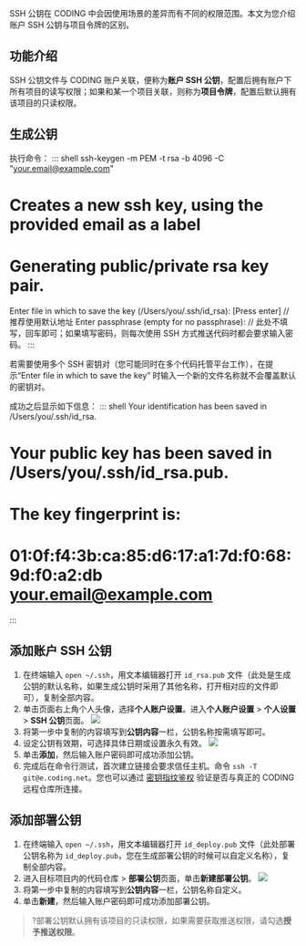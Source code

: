 SSH 公钥在 CODING 中会因使用场景的差异而有不同的权限范围。本文为您介绍账户 SSH 公钥与项目令牌的区别。

## 功能介绍[](#intro)

SSH 公钥文件与 CODING 账户关联，便称为**账户 SSH 公钥**，配置后拥有账户下所有项目的读写权限；如果和某一个项目关联，则称为**项目令牌**，配置后默认拥有该项目的只读权限。

## 生成公钥[](#generate)

执行命令：
<dx-codeblock>
:::  shell
ssh-keygen -m PEM -t rsa -b 4096 -C "your.email@example.com"
# Creates a new ssh key, using the provided email as a label
# Generating public/private rsa key pair.
Enter file in which to save the key (/Users/you/.ssh/id_rsa): [Press enter]  // 推荐使用默认地址
Enter passphrase (empty for no passphrase):   // 此处不填写，回车即可；如果填写密码，则每次使用 SSH 方式推送代码时都会要求输入密码。
:::
</dx-codeblock>

若需要使用多个 SSH 密钥对（您可能同时在多个代码托管平台工作），在提示“Enter file in which to save the key” 时输入一个新的文件名称就不会覆盖默认的密钥对。

成功之后显示如下信息：
<dx-codeblock>
:::  shell
Your identification has been saved in /Users/you/.ssh/id_rsa.
# Your public key has been saved in /Users/you/.ssh/id_rsa.pub.
# The key fingerprint is:
# 01:0f:f4:3b:ca:85:d6:17:a1:7d:f0:68:9d:f0:a2:db your.email@example.com
:::
</dx-codeblock>


## 添加账户 SSH 公钥[](#account-ssh)

1.  在终端输入 `open ~/.ssh`，用文本编辑器打开 `id_rsa.pub` 文件（此处是生成公钥的默认名称，如果生成公钥时采用了其他名称，打开相对应的文件即可），复制全部内容。
2.  单击页面右上角个人头像，选择**个人账户设置**。进入**个人账户设置** > **个人设置** > **SSH 公钥**页面。
![](https://main.qcloudimg.com/raw/71acf741ab2defb581f00ff8db1e4ba3.png)
3.  将第一步中复制的内容填写到**公钥内容**一栏，公钥名称按需填写即可。
4.  设定公钥有效期，可选择具体日期或设置永久有效。
![](https://main.qcloudimg.com/raw/c810b6aeed57ebf265e3a6ce675d8c8f.png)
5.  单击**添加**，然后输入账户密码即可成功添加公钥。
6.  完成后在命令行测试，首次建立链接会要求信任主机。命令 `ssh -T git@e.coding.net`。您也可以通过 [密钥指纹鉴权](/docs/repo/ssh/fingerprint.html) 验证是否与真正的 CODING 远程仓库所连接。

## 添加部署公钥[](#project-ssh)

1.  在终端输入 `open ~/.ssh`，用文本编辑器打开 `id_deploy.pub` 文件（此处部署公钥名称为 `id_deploy.pub`，您在生成部署公钥的时候可以自定义名称），复制全部内容。
2.  进入目标项目内的代码仓库 > **部署公钥**页面，单击**新建部署公钥**。
![](https://main.qcloudimg.com/raw/9c44450f435bb267f05fa21b4d27dbcc.png)
3.  将第一步中复制的内容填写到**公钥内容**一栏，公钥名称自定义。
4.  单击**新建**，然后输入账户密码即可成功添加部署公钥。

>?部署公钥默认拥有该项目的只读权限，如果需要获取推送权限，请勾选**授予推送权限**。
